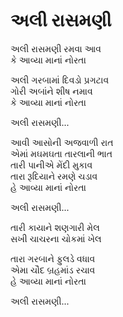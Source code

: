 # અલી રાસમણી

અલી રાસમણી રમવા આવ  
કે આવ્યા માનાં નોરતા  

અલી ગરબામાં દિવડો પ્રગટાવ  
ગોરી અબાંને શીષ નમાવ  
કે આવ્યા માનાં નોરતા  

અલી રાસમણી...  

આવી આસોની અજવાળી રાત  
એમાં મઘમઘતા તારલાની ભાત  
તારી પાનીએ મેંદી મુકાવ  
તારા રૂદિયાને રમણે ચડાવ  
હે આવ્યા માનાં નોરતા  

અલી રાસમણી...  

તારી કાયાને શણગારી મેલ  
સખી ચાચરના ચોકમાં ખેલ  

તારા ગરબાને ફુલડે વધાવ  
એમા ચૌદ બ્રહમાંડ રચાવ  
હે આવ્યા માનાં નોરતા  

અલી રાસમણી...  
